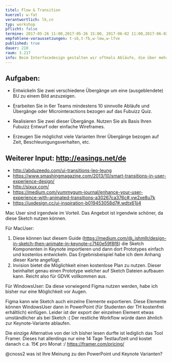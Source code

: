 ```yaml
---
titel: Flow & Transition
kuerzel: w-fat
verantwortlich: lk,cn
typ: workshop
pflicht: false
termine: 2017-05-26 11:00,2017-05-26 15:00, 2017-06-02 11:00,2017-06-02 15:00
empfohlene-voraussetzungen: t-sb,t-fb,w-lmw,w-lfve
published: true
dauer: 210
raum: 3.217
info: Beim Interfacedesign gestalten wir oftmals Abläufe, die über mehrere Screens gehen. Was gibt es hier zu beachten?
---
```



## Aufgaben:

- Entwickeln Sie zwei verschiedene Übergänge um eine (ausgeblendete) BU zu einem Bild anzuzeigen.

- Erarbeiten Sie in 6er Teams mindestens 10 sinnvolle Abläufe und Übergänge oder Microinteractions bezogen auf das Fubuizz Quiz.

- Realisieren Sie zwei dieser Übergänge. Nutzen Sie als Basis Ihren Fubuizz Entwurf oder einfache Wireframes.

- Erzeugen Sie möglichst viele Varianten Ihrer Übergänge bezogen auf Zeit, Beschleunigungsverhalten, etc.

## Weiterer Input: http://easings.net/de
- http://abduzeedo.com/ui-transitions-leo-leung
- https://www.smashingmagazine.com/2013/10/smart-transitions-in-user-experience-design/
- http://sixux.com/
- https://medium.com/yummygum-journal/enhance-your-user-experience-with-animated-transitions-a30267ca376c#.yw2xe8u7k
- https://uxdesign.cc/ui-inspiration-b019453058d7#.wdtx61jj4

Mac User sind irgendwie im Vorteil. Das Angebot ist irgendwie schöner, da diese Sketch nutzen können.

Für MacUser:
1. Diese können laut diesem Guide (https://medium.com/@_jshmllr/design-in-sketch-then-animate-in-keynote-c7f40e59f8f8) die Sketch Komponenten in Keynote importieren und dann dort Prototypes einfach und kostenlos entwickeln. Das Ergebnisbeispiel habe ich dem Anhang dieser Karte angefügt.
2. Invision bietet die Möglichkeit einen kostenlose Plan zu nutzen. Dieser beinhaltet genau einen Prototype welcher auf Sketch Dateien aufbauen kann. Reicht also für GDVK vollkommen aus.

Für WindowsUser:
Da diese vorwiegend Figma nutzen werden, habe ich bisher nur eine Möglichkeit vor Augen.

Figma kann wie Sketch auch einzelne Elemente exportieren. Diese Elemente können WindowsUser dann in PowerPoint (für Studenten der TH kostenfrei erhältlich) einfügen. Leider ist der export der einzelnen Element etwas umständlicher als bei Sketch :(
Der restliche Workflow würde dann ähnlich zur Keynote-Variante ablaufen.

Die einzige Alternative von der ich bisher lesen durfte ist lediglich das Tool Framer. Dieses hat allerdings nur eine 14 Tage Testlaufzeit und kostet danach c.a. 15€ pro Monat :/
https://framer.com/pricing/

@cnoss2 was ist Ihre Meinung zu den PowerPoint und Keynote Varianten?